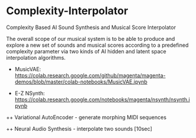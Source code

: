 # Complexity-Interpolator

Complexity Based AI Sound Synthesis and Musical Score Interpolator

The overall scope of our musical system is to be able to produce and explore a new set of sounds
and musical scores according to a predefined complexity parameter via two kinds of AI hidden and
latent space interpolation algorithms.

* MusicVAE: https://colab.research.google.com/github/magenta/magenta-demos/blob/master/colab-notebooks/MusicVAE.ipynb

* E-Z NSynth: https://colab.research.google.com/notebooks/magenta/nsynth/nsynth.ipynb

++ Variational AutoEncoder - generate morphing MIDI sequences

++ Neural Audio Synthesis - interpolate two sounds [10sec]
